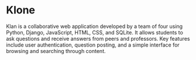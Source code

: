 # Klone
 Klan is a collaborative web application developed by a team of four using Python, Django, JavaScript, HTML, CSS, and SQLite. It allows students to ask questions and receive answers from peers and professors. Key features include user authentication, question posting, and a simple interface for browsing and searching through content. 
